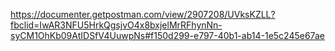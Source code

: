 https://documenter.getpostman.com/view/2907208/UVksKZLL?fbclid=IwAR3NFU5HrkQgsjvO4x8bxjelMrRFhynNn-syCM1OhKb09AtIDSfV4UuwpNs#f150d299-e797-40b1-ab14-1e5c245e67ae
